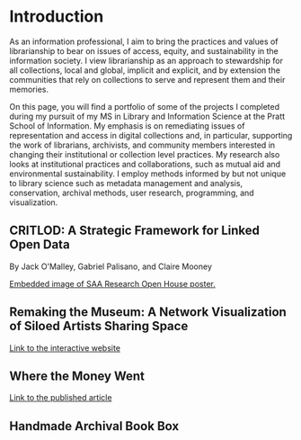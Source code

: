 Introduction
==================

As an information professional, I aim to bring the practices and values of librarianship to bear on issues of access, equity, and sustainability in the information society. I view librarianship as an approach to stewardship for all collections, local and global, implicit and explicit, and by extension the communities that rely on collections to serve and represent them and their memories. 

On this page, you will find a portfolio of some of the projects I completed during my pursuit of my MS in Library and Information Science at the Pratt School of Information. My emphasis is on remediating issues of representation and access in digital collections and, in particular, supporting the work of librarians, archivists, and community members interested in changing their institutional or collection level practices. My research also looks at institutional practices and collaborations, such as mutual aid and environmental sustainability. I employ methods informed by but not unique to library science such as metadata management and analysis, conservation, archival methods, user research, programming, and visualization. 

CRITLOD: A Strategic Framework for Linked Open Data
------------
By Jack O'Malley, Gabriel Palisano, and Claire Mooney

[Embedded image of SAA Research Open House poster.](https://files.archivists.org/researchforum/2021/Posters/OMalley_p.pdf)

Remaking the Museum: A Network Visualization of Siloed Artists Sharing Space
------------

[Link to the interactive website](https://jfo-omalley.github.io/artists-viz/network/)

Where the Money Went
------------

[Link to the published article](http://www.laacollective.org/work/where-the-money-went)


Handmade Archival Book Box
------------

